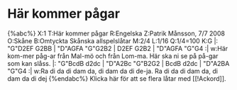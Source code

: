 # Här kommer pågar

{%abc%}
X:1
T:Här kommer pågar
R:Engelska
Z:Patrik Månsson, 7/7 2008
O:Skåne
B:Omtyckta Skånska allspelslåtar
M:2/4
L:1/16
Q:1/4=100
K:G
|: "G"D2EF G2BB | "D"AGFA "G"G2B2 | D2EF G2B2 | "D"AGFA "G"G4 :|
w:Här kom-mer påg-ar från Mal-mö och från Lom-ma. Här ska ni se på på-gar som kan slåss.
|: "G"BcdB d2dc | "D"A2Bc "G"B2G2 | BcdB d2dc | "D"A2BA "G"G4 :|
w:Ra di da di dam da, di dam da di de-ja. Ra di da di dam da, di dam da di dej
{%endabc%}
Klicka här för att se flera låtar med [[!Ackord]].
